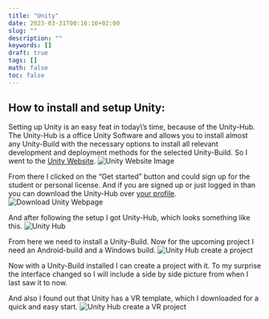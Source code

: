 ```yaml
---
title: "Unity"
date: 2023-03-31T00:16:16+02:00
slug: ""
description: ""
keywords: []
draft: true
tags: []
math: false
toc: false
---
```

## How to install and setup Unity:
Setting up Unity is an easy feat in today\’s time, because of the Unity-Hub. The Unity-Hub is a office Unity Software and allows you to install almost any Unity-Build with the necessary options to install all relevant development and deployment methods for the selected Unity-Build. 
So I went to the [Unity Website](https://unity.com/).
![Unity Website Image](../../images/Screenshot_20221103_184206.png)

From there I clicked on the “Get started” button and could sign up for the student or personal license. And if you are signed up or just logged in than you can download the Unity-Hub over [your profile](https://unity3d.com/get-unity/update).
![Download Unity Webpage](../../images/Screenshot_20221103_184611.png)

And after following the setup I got Unity-Hub, which looks something like this.
![Unity Hub](../../images/Screenshot_20221103_184954.png)

From here we need to install a Unity-Build. Now for the upcoming project I need an Android-build and a Windows build.
![Unity Hub create a project](../../images/Screenshot_20221103_190332.png)

Now with a Unity-Build installed I can create a project with it. To my surprise the interface changed so I will include a side by side picture from when I last saw it to now.

And also I found out that Unity has a VR template, which I downloaded for a quick and easy start. 
![Unity Hub create a VR project](../../images/Screenshot_20221103_200122.png)
